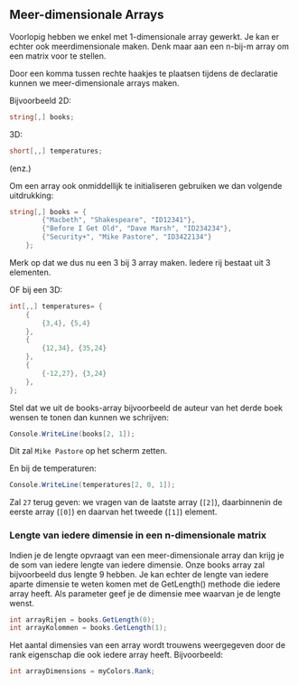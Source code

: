 ## Meer-dimensionale Arrays
Voorlopig hebben we enkel met 1-dimensionale array gewerkt. Je kan er echter ook meerdimensionale maken. Denk maar aan een n-bij-m array om een matrix voor te stellen.

Door een komma tussen rechte haakjes te plaatsen tijdens de declaratie kunnen we meer-dimensionale arrays maken. 

Bijvoorbeeld 2D:

```csharp
string[,] books;
```

3D:
```csharp
short[,,] temperatures;
```
(enz.)

Om een array ook onmiddellijk te initialiseren gebruiken we dan volgende uitdrukking:

```csharp
string[,] books = {
        {"Macbeth", "Shakespeare", "ID12341"},
        {"Before I Get Old", "Dave Marsh", "ID234234"},
        {"Security+", "Mike Pastore", "ID3422134"}
    };
```

Merk op dat we dus nu een 3 bij 3 array maken. Iedere rij bestaat uit 3 elementen.

OF bij een 3D:
```csharp
int[,,] temperatures= {
    {
        {3,4}, {5,4}
    },
    {
        {12,34}, {35,24}
    },
    {
        {-12,27}, {3,24}
    },
};
```

Stel dat we uit de books-array bijvoorbeeld de auteur van het derde boek wensen te tonen dan kunnen we schrijven:

```csharp
Console.WriteLine(books[2, 1]);
```

Dit zal ``Mike Pastore`` op het scherm zetten.

En bij de temperaturen:
```csharp
Console.WriteLine(temperatures[2, 0, 1]);
```
Zal ``27`` terug geven: we vragen van de laatste array (``[2]``), daarbinnenin de eerste array (``[0]``) en daarvan het tweede (``[1]``) element.

### Lengte van iedere dimensie in een n-dimensionale matrix

Indien je de lengte opvraagt van een meer-dimensionale array dan krijg je de som van iedere lengte van iedere dimensie. Onze books array zal bijvoorbeeld dus lengte 9 hebben. Je kan echter de lengte van iedere aparte dimensie te weten komen met de GetLength() methode die iedere array heeft. Als parameter geef je de dimensie mee waarvan je de lengte wenst.

```csharp
int arrayRijen = books.GetLength(0);
int arrayKolommen = books.GetLength(1);
```
Het aantal dimensies van een array wordt trouwens weergegeven door de rank eigenschap die ook iedere array heeft. Bijvoorbeeld:

```csharp
int arrayDimensions = myColors.Rank;
```
